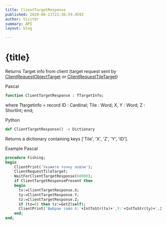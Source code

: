 ```yaml
---
title: ClientTargetResponse
published: 2020-06-21T21:36:59.459Z
author: Vizit0r
summary: API
layout: blog

---
```


# {title}

Returns Target info from client (target request sent by [ClientRequestObjectTarget](Api/ClientRequestObjectTarget) or  [ClientRequestTileTarget](Api/ClientRequestTileTarget))


Pascal

```pascal
function ClientTargetResponse : TTargetInfo;
```
where 
  Ttargetinfo = record
    ID : Cardinal;
    Tile : Word;
    X, Y : Word;
    Z :  ShortInt;
  end;




Python
```python
def ClientTargetResponse() -> Dictionary
```
Returns a dictionary containing keys ['Tile', 'X', 'Z', 'Y', 'ID'].





Example Pascal

```pascal
procedure Fishing;
begin
    ClientPrint('Укажите точку ловли');
    ClientRequestTileTarget;
    WaitForClientTargetResponse(60000);
    if ClientTargetResponsePresent then
    begin
      tx:=ClientTargetResponse.X;
      ty:=ClientTargetResponse.Y;
      tz:=ClientTargetResponse.Z;
      if (tz=0) then tz:=GetZ(self);
      ClientPrint('Выбран тайл X:'+IntToStr(tx)+',Y:'+IntToStr(ty)+',Z:'+IntToStr(tz));
    end;
end;
``` 